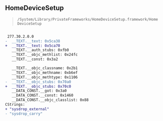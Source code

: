 ## HomeDeviceSetup

> `/System/Library/PrivateFrameworks/HomeDeviceSetup.framework/HomeDeviceSetup`

```diff

 277.30.2.0.0
-  __TEXT.__text: 0x5ca38
+  __TEXT.__text: 0x5ca70
   __TEXT.__auth_stubs: 0xfb0
   __TEXT.__objc_methlist: 0x24fc
   __TEXT.__const: 0x3a2

   __TEXT.__objc_classname: 0x2b1
   __TEXT.__objc_methname: 0xb6ef
   __TEXT.__objc_methtype: 0x1106
-  __TEXT.__objc_stubs: 0x70a0
+  __TEXT.__objc_stubs: 0x70c0
   __DATA_CONST.__got: 0x3a0
   __DATA_CONST.__const: 0x1460
   __DATA_CONST.__objc_classlist: 0x88
CStrings:
+ "sysdrop_external"
- "sysdrop_carry"

```
